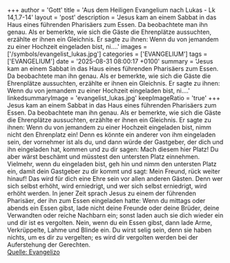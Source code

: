 +++
author = 'Gott'
title = 'Aus dem Heiligen Evangelium nach Lukas - Lk 14,1.7-14'
layout = 'post'
description = 'Jesus kam an einem Sabbat in das Haus eines führenden Pharisäers zum Essen. Da beobachtete man ihn genau. Als er bemerkte, wie sich die Gäste die Ehrenplätze aussuchten, erzählte er ihnen ein Gleichnis. Er sagte zu ihnen: Wenn du von jemandem zu einer Hochzeit eingeladen bist, ni....'
images = ['/symbols/evangelist_lukas.jpg']
categories = ['EVANGELIUM']
tags = ['EVANGELIUM']
date = '2025-08-31 08:00:17 +0100'
summary = 'Jesus kam an einem Sabbat in das Haus eines führenden Pharisäers zum Essen. Da beobachtete man ihn genau. Als er bemerkte, wie sich die Gäste die Ehrenplätze aussuchten, erzählte er ihnen ein Gleichnis. Er sagte zu ihnen: Wenn du von jemandem zu einer Hochzeit eingeladen bist, ni....'
linkedsummaryImage = 'evangelist_lukas.jpg'
keepImageRatio = 'true'
+++
Jesus kam an einem Sabbat in das Haus eines führenden Pharisäers zum Essen. Da beobachtete man ihn genau.
Als er bemerkte, wie sich die Gäste die Ehrenplätze aussuchten, erzählte er ihnen ein Gleichnis. Er sagte zu ihnen:
Wenn du von jemandem zu einer Hochzeit eingeladen bist, nimm nicht den Ehrenplatz ein! Denn es könnte ein anderer von ihm eingeladen sein, der vornehmer ist als du,
und dann würde der Gastgeber, der dich und ihn eingeladen hat, kommen und zu dir sagen: Mach diesem hier Platz! Du aber wärst beschämt und müsstest den untersten Platz einnehmen.<!--more-->
Vielmehr, wenn du eingeladen bist, geh hin und nimm den untersten Platz ein, damit dein Gastgeber zu dir kommt und sagt: Mein Freund, rück weiter hinauf! Das wird für dich eine Ehre sein vor allen anderen Gästen.
Denn wer sich selbst erhöht, wird erniedrigt, und wer sich selbst erniedrigt, wird erhöht werden.
In jener Zeit sprach Jesus zu einem der führenden Pharisäer, der ihn zum Essen eingeladen hatte: Wenn du mittags oder abends ein Essen gibst, lade nicht deine Freunde oder deine Brüder, deine Verwandten oder reiche Nachbarn ein; sonst laden auch sie dich wieder ein und dir ist es vergolten.
Nein, wenn du ein Essen gibst, dann lade Arme, Verkrüppelte, Lahme und Blinde ein.
Du wirst selig sein, denn sie haben nichts, um es dir zu vergelten; es wird dir vergolten werden bei der Auferstehung der Gerechten.<br> [Quelle: Evangelizo](https://evangeliumtagfuertag.org/DE/gospel)